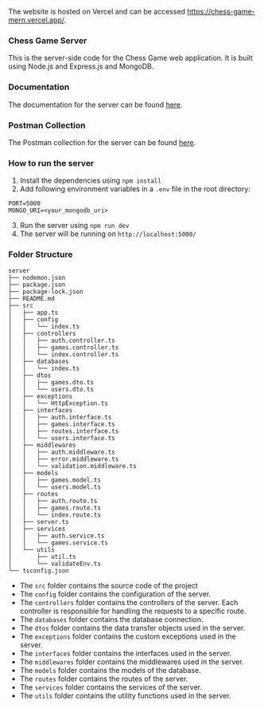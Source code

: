 The website is hosted on Vercel and can be accessed https://chess-game-mern.vercel.app/.

### Chess Game Server
This is the server-side code for the Chess Game web application. It is built using Node.js and Express.js and MongoDB.

### Documentation
The documentation for the server can be found [here](https://documenter.getpostman.com/view/16239037/2s9YJjRJmU).

### Postman Collection
The Postman collection for the server can be found [here](https://www.postman.com/material-geologist-22258806/workspace/chess-game-api/collection/16239037-fe200a86-c35e-469d-b487-4eb1e467954b?action=share&creator=16239037).

### How to run the server
1. Install the dependencies using `npm install`
2. Add following environment variables in a `.env` file in the root directory:
```
PORT=5000
MONGO_URI=<your_mongodb_uri>
```
3. Run the server using `npm run dev`
4. The server will be running on `http://localhost:5000/`

### Folder Structure

```
server
├── nodemon.json
├── package.json
├── package-lock.json
├── README.md
├── src
│   ├── app.ts
│   ├── config
│   │   └── index.ts
│   ├── controllers
│   │   ├── auth.controller.ts
│   │   ├── games.controller.ts
│   │   └── index.controller.ts
│   ├── databases
│   │   └── index.ts
│   ├── dtos
│   │   ├── games.dto.ts
│   │   └── users.dto.ts
│   ├── exceptions
│   │   └── HttpException.ts
│   ├── interfaces
│   │   ├── auth.interface.ts
│   │   ├── games.interface.ts
│   │   ├── routes.interface.ts
│   │   └── users.interface.ts
│   ├── middlewares
│   │   ├── auth.middleware.ts
│   │   ├── error.middleware.ts
│   │   └── validation.middleware.ts
│   ├── models
│   │   ├── games.model.ts
│   │   └── users.model.ts
│   ├── routes
│   │   ├── auth.route.ts
│   │   ├── games.route.ts
│   │   └── index.route.ts
│   ├── server.ts
│   ├── services
│   │   ├── auth.service.ts
│   │   └── games.service.ts
│   └── utils
│       ├── util.ts
│       └── validateEnv.ts
└── tsconfig.json

```

- The `src` folder contains the source code of the project
- The `config` folder contains the configuration of the server.
- The `controllers` folder contains the controllers of the server. Each controller is responsible for handling the requests to a specific route.
- The `databases` folder contains the database connection.
- The `dtos` folder contains the data transfer objects used in the server.
- The `exceptions` folder contains the custom exceptions used in the server.
- The `interfaces` folder contains the interfaces used in the server.
- The `middlewares` folder contains the middlewares used in the server.
- The `models` folder contains the models of the database.
- The `routes` folder contains the routes of the server.
- The `services` folder contains the services of the server.
- The `utils` folder contains the utility functions used in the server.
  


